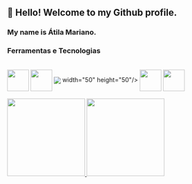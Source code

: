 ## 👋 Hello! Welcome to my Github profile.
### My name is Átila Mariano.

### Ferramentas e Tecnologias

<div style="display: inline_block"><br>
<img align="center" src="https://cdn.jsdelivr.net/gh/devicons/devicon/icons/javascript/javascript-original.svg" width="50" height="50"/> 
<img align="center" src="https://cdn.jsdelivr.net/gh/devicons/devicon/icons/html5/html5-original.svg" width="50" height="50"/>
<img align="center" src="https://cdn.jsdelivr.net/gh/devicons/devicon/icons/css3/css3-original.svg" /> width="50" height="50"/>
<img align="center" src="https://cdn.jsdelivr.net/gh/devicons/devicon/icons/nodejs/nodejs-plain.svg" width="50" height="50"/>
<img align="center" src="https://cdn.jsdelivr.net/gh/devicons/devicon/icons/vscode/vscode-original-wordmark.svg" width="50" height="50"/>
</div>       
          
 <div><br>
<a href="https://github.com/atilamariano">
<img height="180em" src="https://github-readme-stats.vercel.app/api?username=atilamariano&show_icons=true&theme=dracula&include_all_commits=true&count_private=true"/>
<img height="180em" src="https://github-readme-stats.vercel.app/api/top-langs/?username=atilamariano&layout=compact&langs_count=7&theme=dracula"/>
</div>           
          
